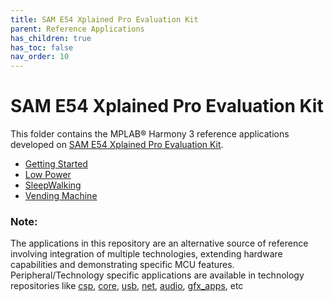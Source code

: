 ```yaml
---
title: SAM E54 Xplained Pro Evaluation Kit
parent: Reference Applications
has_children: true
has_toc: false
nav_order: 10
---
```


# SAM E54 Xplained Pro Evaluation Kit

This folder contains the MPLAB® Harmony 3 reference applications developed on [SAM E54 Xplained Pro Evaluation Kit](https://www.microchip.com/DevelopmentTools/ProductDetails/ATSAME54-XPRO).

* [Getting Started](./same54_getting_started/readme.md)
* [Low Power](./same54_low_power/readme.md)
* [SleepWalking](./sleepwalking/readme.md)
* [Vending Machine](./same54_vending_machine/readme.md)

### **Note:**
The applications in this repository are an alternative source of reference involving integration of multiple technologies, extending hardware capabilities and demonstrating specific MCU features.
Peripheral/Technology specific applications are available in technology repositories like [csp](https://github.com/Microchip-MPLAB-Harmony/csp), [core](https://github.com/Microchip-MPLAB-Harmony/core), [usb](https://github.com/Microchip-MPLAB-Harmony/usb), [net](https://github.com/Microchip-MPLAB-Harmony/net), [audio](https://github.com/Microchip-MPLAB-Harmony/audio), [gfx_apps](https://github.com/Microchip-MPLAB-Harmony/gfx_apps), etc
